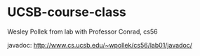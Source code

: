 UCSB-course-class
==============
Wesley Pollek
from lab with Professor Conrad, cs56

javadoc: http://www.cs.ucsb.edu/~wpollek/cs56/lab01/javadoc/
